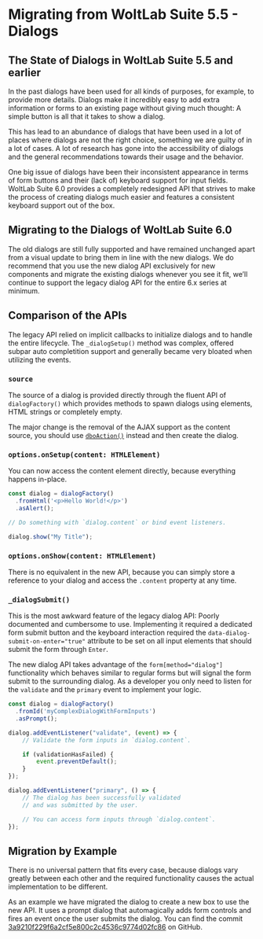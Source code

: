 # Migrating from WoltLab Suite 5.5 - Dialogs

## The State of Dialogs in WoltLab Suite 5.5 and earlier

In the past dialogs have been used for all kinds of purposes, for example, to provide more details.
Dialogs make it incredibly easy to add extra information or forms to an existing page without giving much thought: A simple button is all that it takes to show a dialog.

This has lead to an abundance of dialogs that have been used in a lot of places where dialogs are not the right choice, something we are guilty of in a lot of cases.
A lot of research has gone into the accessibility of dialogs and the general recommendations towards their usage and the behavior.

One big issue of dialogs have been their inconsistent appearance in terms of form buttons and their (lack of) keyboard support for input fields.
WoltLab Suite 6.0 provides a completely redesigned API that strives to make the process of creating dialogs much easier and features a consistent keyboard support out of the box.

## Migrating to the Dialogs of WoltLab Suite 6.0

The old dialogs are still fully supported and have remained unchanged apart from a visual update to bring them in line with the new dialogs.
We do recommend that you use the new dialog API exclusively for new components and migrate the existing dialogs whenever you see it fit, we’ll continue to support the legacy dialog API for the entire 6.x series at minimum.

## Comparison of the APIs

The legacy API relied on implicit callbacks to initialize dialogs and to handle the entire lifecycle.
The `_dialogSetup()` method was complex, offered subpar auto completition support and generally became very bloated when utilizing the events.

### `source`

The source of a dialog is provided directly through the fluent API of `dialogFactory()` which provides methods to spawn dialogs using elements, HTML strings or completely empty.

The major change is the removal of the AJAX support as the content source, you should use [`dboAction()`](new-api_ajax.md) instead and then create the dialog.

### `options.onSetup(content: HTMLElement)`

You can now access the content element directly, because everything happens in-place.

```ts
const dialog = dialogFactory()
  .fromHtml('<p>Hello World!</p>')
  .asAlert();

// Do something with `dialog.content` or bind event listeners.

dialog.show("My Title");
```

### `options.onShow(content: HTMLElement)`

There is no equivalent in the new API, because you can simply store a reference to your dialog and access the `.content` property at any time.

### `_dialogSubmit()`

This is the most awkward feature of the legacy dialog API: Poorly documented and cumbersome to use.
Implementing it required a dedicated form submit button and the keyboard interaction required the `data-dialog-submit-on-enter="true"` attribute to be set on all input elements that should submit the form through `Enter`.

The new dialog API takes advantage of the `form[method="dialog"]` functionality which behaves similar to regular forms but will signal the form submit to the surrounding dialog.
As a developer you only need to listen for the `validate` and the `primary` event to implement your logic.

```ts
const dialog = dialogFactory()
  .fromId('myComplexDialogWithFormInputs')
  .asPrompt();

dialog.addEventListener("validate", (event) => {
    // Validate the form inputs in `dialog.content`.

    if (validationHasFailed) {
        event.preventDefault();
    }
});

dialog.addEventListener("primary", () => {
    // The dialog has been successfully validated
    // and was submitted by the user.

    // You can access form inputs through `dialog.content`.
});
```

## Migration by Example

There is no universal pattern that fits every case, because dialogs vary greatly between each other and the required functionality causes the actual implementation to be different.

As an example we have migrated the dialog to create a new box to use the new API. It uses a prompt dialog that automagically adds form controls and fires an event once the user submits the dialog. You can find the commit [3a9210f229f6a2cf5e800c2c4536c9774d02fc86](https://github.com/WoltLab/WCF/commit/3a9210f229f6a2cf5e800c2c4536c9774d02fc86?diff=split) on GitHub.
